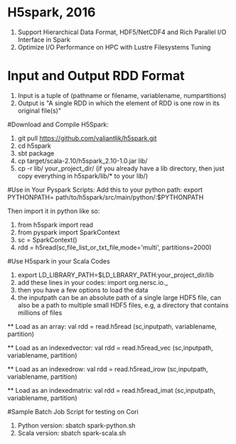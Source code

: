 # H5spark, 2016
1. Support Hierarchical Data Format, HDF5/NetCDF4 and Rich Parallel I/O Interface in Spark
2. Optimize I/O Performance on HPC with Lustre Filesystems Tuning

# Input and Output RDD Format
1. Input is a tuple of (pathname or filename, variablename, numpartitions)
3. Output is "A single RDD in which the element of RDD is one row in its original file(s)"

#Download and Compile H5Spark:
1. git pull https://github.com/valiantljk/h5spark.git
2. cd h5spark
3. sbt package
4. cp target/scala-2.10/h5spark_2.10-1.0.jar lib/
5. cp -r lib/ your_project_dir/ (if you already have a lib directory, then just copy everything in h5spark/lib/* to your lib/)

#Use in Your Pyspark Scripts:
Add this to your python path:
	export PYTHONPATH= path/to/h5spark/src/main/python/:$PYTHONPATH

Then import it in python like so:

1. from h5spark import read
2. from pyspark import SparkContext
3. sc = SparkContext()
4. rdd = h5read(sc,file_list_or_txt_file,mode='multi', partitions=2000)

#Use H5spark in your Scala Codes
1. export LD_LIBRARY_PATH=$LD_LBRARY_PATH:your_project_dir/lib
2. add these lines in your codes:   import org.nersc.io._
3. then you have a few options to load the data
4. the inputpath can be an absolute path of a single large HDF5 file, can also be a path to multiple small HDF5 files, e.g, a directory that contains millions of files

** Load as an array: val rdd = read.h5read (sc,inputpath, variablename, partition)

** Load as an indexedvector: val rdd = read.h5read_vec (sc,inputpath, variablename, partition)

** Load as an indexedrow: val rdd = read.h5read_irow (sc,inputpath, variablename, partition)

** Load as an indexedmatrix: val rdd = read.h5read_imat (sc,inputpath, variablename, partition)



#Sample Batch Job Script for testing on Cori
1. Python version: sbatch spark-python.sh 
2. Scala version: sbatch spark-scala.sh
